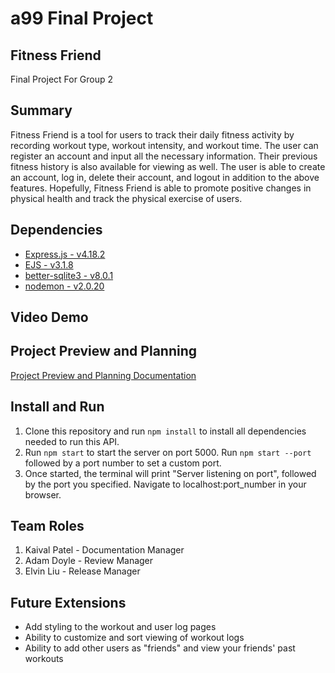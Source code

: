 # a99 Final Project 
 
## Fitness Friend

Final Project For Group 2

## Summary 

Fitness Friend is a tool for users to track their daily fitness activity by recording workout type, workout intensity, and workout time. The user can register an account and input all the necessary information. Their previous fitness history is also available for viewing as well. The user is able to create an account, log in, delete their account, and logout in addition to the above features. Hopefully, Fitness Friend is able to promote positive changes in physical health and track the physical exercise of users. 

## Dependencies
+ [Express.js - v4.18.2](https://expressjs.com/)
+ [EJS - v3.1.8](https://ejs.co/)
+ [better-sqlite3 - v8.0.1](https://www.npmjs.com/package/better-sqlite3)
+ [nodemon - v2.0.20](https://www.npmjs.com/package/nodemon)

## Video Demo

## Project Preview and Planning

[Project Preview and Planning Documentation](docs/plan.md)

## Install and Run

1. Clone this repository and run `npm install` to install all dependencies needed to run this API.
2. Run `npm start` to start the server on port 5000. Run `npm start --port ` followed by a port number to set a custom port.
3. Once started, the terminal will print "Server listening on port", followed by the port you specified. Navigate to localhost:port_number  in your browser.

## Team Roles

1. Kaival Patel - Documentation Manager
2. Adam Doyle - Review Manager
3. Elvin Liu - Release Manager

## Future Extensions
+ Add styling to the workout and user log pages
+ Ability to customize and sort viewing of workout logs
+ Ability to add other users as "friends" and view your friends' past workouts
